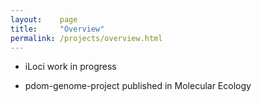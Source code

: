 ```yaml
---
layout:    page
title:     "Overview"
permalink: /projects/overview.html
--- 
```

* iLoci
  work in progress

* pdom-genome-project
  published in Molecular Ecology
